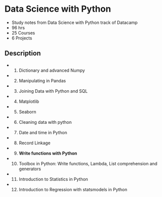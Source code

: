 # Data Science with Python 
- Study notes from Data Science with Python track of Datacamp
- 96 hrs 
- 25 Courses 
- 6 Projects
## Description
- 1. Dictionary and advanced Numpy
- 2. Manipulating in Pandas 
- 3. Joining Data with Python and SQL 
- 4. Matplotlib
- 5. Seaborn
- 6. Cleaning data with python
- 7. Date and time in Python
- 8. Record Linkage
- 9. **Write functions with Python**
- 10. Toolbox in Python: Write functions, Lambda, List comprehension and generators
- 11. Introduction to Statistics in Python
- 12. Introduction to Regression with statsmodels in Python
